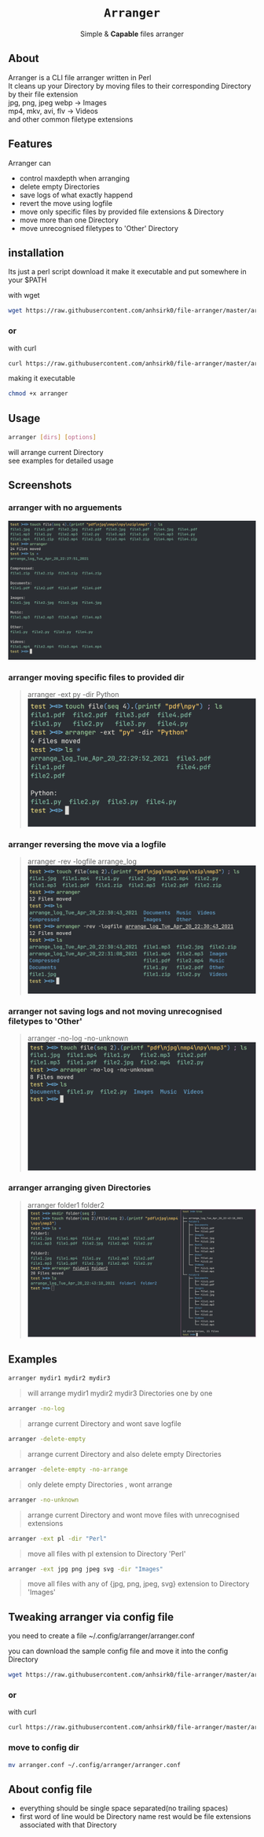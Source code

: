 <h1 align="center"><code>Arranger</code></h1>
<p align="center">Simple & <strong>Capable</strong> files arranger</p>

## About
Arranger is a CLI file arranger written in Perl   
It cleans up your Directory by moving files to their corresponding Directory by their file extension  
jpg, png, jpeg webp -> Images  
mp4, mkv, avi, flv -> Videos  
and other common filetype extensions  

## Features
Arranger can
 - control maxdepth when arranging
 - delete empty Directories
 - save logs of what exactly happend
 - revert the move using logfile
 - move only specific files by provided file extensions & Directory
 - move more than one Directory
 - move unrecognised filetypes to 'Other' Directory

## installation
Its just a perl script
download it make it executable and put somewhere in your $PATH

with wget
``` bash
wget https://raw.githubusercontent.com/anhsirk0/file-arranger/master/arranger.pl -O arranger
```
### or
with curl
``` bash
curl https://raw.githubusercontent.com/anhsirk0/file-arranger/master/arranger.pl --output arranger
```
making it executable
```bash
chmod +x arranger
```

## Usage

```bash
arranger [dirs] [options]
```
will arrange current Directory  
see examples for detailed usage

## Screenshots
### arranger with no arguements
![out1.png](https://github.com/anhsirk0/file-arranger/blob/master/screenshots/out1.png)

### arranger moving specific files to provided dir
> arranger -ext py -dir Python
![out2.png](https://github.com/anhsirk0/file-arranger/blob/master/screenshots/out2.png)

### arranger reversing the move via a logfile
> arranger -rev -logfile arrange_log
![out3.png](https://github.com/anhsirk0/file-arranger/blob/master/screenshots/out3.png)

### arranger not saving logs and not moving unrecognised filetypes to 'Other'
> arranger -no-log -no-unknown
![out4.png](https://github.com/anhsirk0/file-arranger/blob/master/screenshots/out4.png)

### arranger arranging given Directories
> arranger folder1 folder2
![out5.png](https://github.com/anhsirk0/file-arranger/blob/master/screenshots/out5.png)

## Examples
```bash
arranger mydir1 mydir2 mydir3
```
>will arrange mydir1 mydir2 mydir3 Directories one by one


```bash
arranger -no-log
```
>arrange current Directory and wont save logfile


```bash
arranger -delete-empty 
```
>arrange current Directory and also delete empty Directories 


```bash
arranger -delete-empty -no-arrange
```
>only delete empty Directories , wont arrange


```bash
arranger -no-unknown 
```
>arrange current Directory and wont move files with unrecognised extensions


```bash
arranger -ext pl -dir "Perl" 
```
>move all files with pl extension to Directory 'Perl'


```bash
arranger -ext jpg png jpeg svg -dir "Images" 
```
>move all files with any of {jpg, png, jpeg, svg} extension to Directory 'Images'

## Tweaking arranger via config file
you need to create a file ~/.config/arranger/arranger.conf

you can download the sample config file and move it into the config Directory

```bash
wget https://raw.githubusercontent.com/anhsirk0/file-arranger/master/arranger.conf
```
### or
with curl
``` bash
curl https://raw.githubusercontent.com/anhsirk0/file-arranger/master/arranger.conf --output arranger.conf
```

### move to config dir
```bash
mv arranger.conf ~/.config/arranger/arranger.conf
```

## About config file
 - everything should be single space separated(no trailing spaces)
 - first word of line would be Directory name rest would be file extensions associated with that Directory

